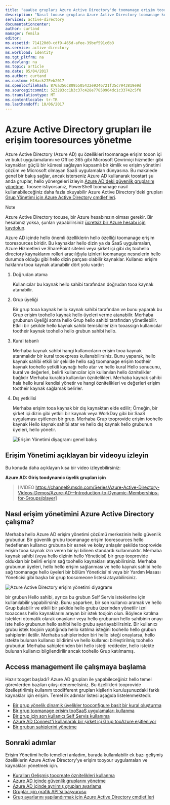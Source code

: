 ```yaml
---
title: "aaaUse grupları Azure Active Directory'de toomanage erişim tooresources | Microsoft Docs"
description: "Nasıl toouse gruplara Azure Active Directory toomanage kullanıcı tooon içi ve bulut uygulamalarına ve kaynaklarına erişebilirsiniz."
services: active-directory
documentationcenter: 
author: curtand
manager: femila
editor: 
ms.assetid: 714120d0-cdf9-465d-afee-39bef591c6b3
ms.service: active-directory
ms.workload: identity
ms.tgt_pltfrm: na
ms.devlang: na
ms.topic: article
ms.date: 05/04/2017
ms.author: curtand
ms.custom: H1Hack27Feb2017
ms.openlocfilehash: 876a356c8095505432e9346721f35c7943819e9d
ms.sourcegitcommit: 523283cc1b3c37c428e77850964dc1c33742c5f0
ms.translationtype: MT
ms.contentlocale: tr-TR
ms.lasthandoff: 10/06/2017
---
```

# <a name="manage-access-tooresources-with-azure-active-directory-groups"></a>Azure Active Directory grupları ile erişim tooresources yönetme
Azure Active Directory (Azure AD) şu özellikleri toomanage erişim tooon içi ve bulut uygulamalarını ve Office 365 gibi Microsoft Çevrimiçi hizmetler gibi kaynakları güçlü bir kümesi sağlayan kapsamlı bir kimlik ve erişim yönetimi çözüm ve Microsoft olmayan SaaS uygulamaları dünyasına. Bu makalede genel bir bakış sağlar, ancak isterseniz Azure AD kullanarak toostart şu anda gruplar, hello yönergeleri izleyin [Azure AD'deki güvenlik gruplarını yönetme](active-directory-accessmanagement-manage-groups.md). Toosee istiyorsanız, PowerShell toomanage nasıl kullanabileceğiniz daha fazla okuyabilir Azure Active Directory'deki grupları [Grup Yönetimi için Azure Active Directory cmdlet'leri](active-directory-accessmanagement-groups-settings-v2-cmdlets.md).

> [!NOTE]
> Azure Active Directory toouse, bir Azure hesabınızın olması gerekir. Bir hesabınız yoksa, şunları yapabilirsiniz [ücretsiz bir Azure hesabı için kaydolun](https://azure.microsoft.com/pricing/free-trial/).
>
>

Azure AD içinde hello önemli özelliklerin hello özelliği toomanage erişim tooresources biridir. Bu kaynaklar hello dizin ya da SaaS uygulamaları, Azure Hizmetleri ve SharePoint siteleri veya şirket içi gibi dış toohello directory kaynaklarını rolleri aracılığıyla izinleri toomanage nesnelerin hello durumda olduğu gibi hello dizin parçası olabilir kaynaklar. Kullanıcı erişim haklarını tooa kaynak atanabilir dört yolu vardır:

1. Doğrudan atama

    Kullanıcılar bu kaynak hello sahibi tarafından doğrudan tooa kaynak atanabilir.
2. Grup üyeliği

    Bir grup tooa kaynak hello kaynak sahibi tarafından ve bunu yaparak bu Grup erişim toohello kaynak hello üyeleri verme atanabilir. Merhaba grubunun üyeliği sonra hello Grup hello sahibi tarafından yönetilebilir. Etkili bir şekilde hello kaynak sahibi temsilciler izin tooassign kullanıcılar tootheir kaynak toohello hello grubun sahibi hello.
3. Kural tabanlı

    Merhaba kaynak sahibi hangi kullanıcıların erişim tooa kaynak atanmalıdır bir kural tooexpress kullanabilirsiniz. Bunu yaparak, hello kaynak sahibi etkili bir şekilde hello sağ toomanage erişim tootheir kaynak toohello yetkili kaynağı hello atar ve hello kural Hello sonucunu, kural ve değerleri, belirli kullanıcılar için kullanılan hello öznitelikler bağlıdır Merhaba kuralda kullanılan öznitelikleri. Merhaba kaynak sahibi hala hello kural kendisi yönetir ve hangi öznitelikleri ve değerleri erişim tootheir kaynak sağlamak belirler.
4. Dış yetkilisi

    Merhaba erişim tooa kaynak bir dış kaynaktan elde edilir; Örneğin, bir şirket içi dizin gibi yetkili bir kaynak veya WorkDay gibi bir SaaS uygulaması eşitlenen bir grup. Merhaba Grup tooprovide erişim toohello kaynak Hello kaynak sahibi atar ve hello dış kaynak hello grubunun üyeleri, hello yönetir.

   ![Erişim Yönetimi diyagramı genel bakış](./media/active-directory-access-management-groups/access-management-overview.png)

## <a name="watch-a-video-that-explains-access-management"></a>Erişim Yönetimi açıklayan bir videoyu izleyin
Bu konuda daha açıklayan kısa bir video izleyebilirsiniz:

**Azure AD: Giriş toodynamic üyelik grupları için**

> [!VIDEO https://channel9.msdn.com/Series/Azure-Active-Directory-Videos-Demos/Azure-AD--Introduction-to-Dynamic-Memberships-for-Groups/player]
>
>

## <a name="how-does-access-management-in-azure-active-directory-work"></a>Nasıl erişim yönetimini Azure Active Directory çalışma?
Merhaba hello Azure AD erişim yönetimi çözümü merkezinin hello güvenlik grubudur. Bir güvenlik grubu toomanage erişim tooresources hello hedeflenen kullanıcı grubuna bir esnek ve kolay anlaşılır şekilde tooprovide erişim tooa kaynak izin veren bir iyi bilinen standardı kullanmaktır. Merhaba kaynak sahibi (veya hello dizinin hello Yöneticisi) bir grup tooprovide oldukları bir belirli erişim sağ toohello kaynakları atayabilirsiniz. Merhaba grubunun üyeleri, hello hello erişim sağlanması ve hello kaynak sahibi hello sağ toomanage hello üyeleri bir bölüm Yöneticisi'ni veya bir Yardım Masası Yöneticisi gibi başka bir grup toosomeone listesi atayabilirsiniz.

![Azure Active Directory erişim yönetimi diyagramı](./media/active-directory-access-management-groups/active-directory-access-management-works.png)

bir grubun Hello sahibi, ayrıca bu grubun Self Servis isteklerine için kullanılabilir yapabilirsiniz. Bunu yaparken, bir son kullanıcı aramak ve hello Grup bulabilir ve etkili bir şekilde hello grubu üzerinden yönetilir izni tooaccess hello kaynaklarını arayan bir istek toojoin olun. Böylece katılma istekleri otomatik olarak onaylanır veya hello grubunun hello sahibinin onayı iste hello grubunun hello sahibi hello grubu ayarlayabilirsiniz. Bir kullanıcı grubu istek toojoin yaptığında hello katılma isteğini toohello hello grubun sahiplerini iletilir. Merhaba sahiplerinden biri hello isteği onaylarsa, hello istekte bulunan kullanıcı bildirimi ve hello kullanıcı birleştirilmiş toohello grubudur. Merhaba sahiplerinden biri hello isteği reddeder, hello istekte bulunan kullanıcı bilgilendirilir ancak toohello Grup katılmamış.

## <a name="getting-started-with-access-management"></a>Access management ile çalışmaya başlama
Hazır tooget başladı? Azure AD grupları ile yapabileceğiniz hello temel görevlerden bazıları çıkışı denemelisiniz. Bu özellikleri tooprovide özelleştirilmiş kullanım toodifferent grupları kişilerin kuruluşunuzdaki farklı kaynaklar için erişim. Temel ilk adımlar listesi aşağıda listelenmektedir.

* [Bir grup yönelik dinamik üyelikler tooconfigure basit bir kural oluşturma](active-directory-accessmanagement-manage-groups.md#how-can-i-manage-the-membership-of-a-group-dynamically)
* [Bir grup toomanage erişim tooSaaS uygulamaları kullanma](active-directory-accessmanagement-group-saasapps.md)
* [Bir grup için son kullanıcı Self Servis kullanıma](active-directory-accessmanagement-self-service-group-management.md)
* [Azure AD Connect'i kullanarak bir şirket içi Grup tooAzure eşitleniyor](active-directory-aadconnect.md)
* [Bir grubun sahiplerini yönetme](active-directory-accessmanagement-managing-group-owners.md)

## <a name="next-steps"></a>Sonraki adımlar
Erişim Yönetimi hello temelleri anladım, burada kullanılabilir ek bazı gelişmiş özelliklerin Azure Active Directory'ye erişim tooyour uygulamaları ve kaynakları yönetmek için.

* [Kuralları Gelişmiş toocreate öznitelikleri kullanma](active-directory-accessmanagement-groups-with-advanced-rules.md)
* [Azure AD içinde güvenlik gruplarını yönetme](active-directory-accessmanagement-manage-groups.md)
* [Azure AD içinde ayrılmış grupları ayarlama](active-directory-accessmanagement-dedicated-groups.md)
* [Gruplar için grafik API'si başvurusu](https://msdn.microsoft.com/Library/Azure/Ad/Graph/api/groups-operations#GroupFunctions)
* [Grup ayarlarını yapılandırmak için Azure Active Directory cmdlet'leri](active-directory-accessmanagement-groups-settings-cmdlets.md)
